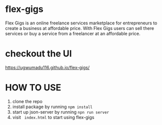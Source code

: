 # flex-gigs

Flex Gigs is an online freelance services marketplace for entrepreneurs to create a business at affordable price. With Flex Gigs users can sell there services or buy a service from a freelancer at an affordable price.

# checkout the UI 
https://ugwumadu116.github.io/flex-gigs/

# HOW TO USE 
1. clone the repo
2. install package by running `npm install`
3. start up json-server by running `npn run server`
4. visit ` index.html` to start using flex-gigs
